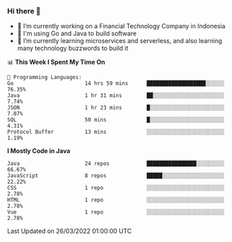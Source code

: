 ### Hi there 👋

<!--
**mazzama/mazzama** is a ✨ _special_ ✨ repository because its `README.md` (this file) appears on your GitHub profile.

Here are some ideas to get you started:

- 🔭 I’m currently working on ...
- 🌱 I’m currently learning ...
- 👯 I’m looking to collaborate on ...
- 🤔 I’m looking for help with ...
- 💬 Ask me about ...
- 📫 How to reach me: ...
- 😄 Pronouns: ...
- ⚡ Fun fact: ...
-->

- 🔭 I’m currently working on a Financial Technology Company in Indonesia
- :gun: I'm using Go and Java to build software
- 🌱 I’m currently learning microservices and serverless, and also learning many technology buzzwords to build it

<!--START_SECTION:waka-->
📊 **This Week I Spent My Time On** 

```text
💬 Programming Languages: 
Go                       14 hrs 59 mins      ███████████████████░░░░░░   76.35% 
Java                     1 hr 31 mins        ██░░░░░░░░░░░░░░░░░░░░░░░   7.74% 
JSON                     1 hr 23 mins        █░░░░░░░░░░░░░░░░░░░░░░░░   7.07% 
SQL                      50 mins             █░░░░░░░░░░░░░░░░░░░░░░░░   4.31% 
Protocol Buffer          13 mins             ░░░░░░░░░░░░░░░░░░░░░░░░░   1.19%

```

**I Mostly Code in Java** 

```text
Java                     24 repos            ████████████████░░░░░░░░░   66.67% 
JavaScript               8 repos             █████░░░░░░░░░░░░░░░░░░░░   22.22% 
CSS                      1 repo              ░░░░░░░░░░░░░░░░░░░░░░░░░   2.78% 
HTML                     1 repo              ░░░░░░░░░░░░░░░░░░░░░░░░░   2.78% 
Vue                      1 repo              ░░░░░░░░░░░░░░░░░░░░░░░░░   2.78%

```



 Last Updated on 26/03/2022 01:00:00 UTC
<!--END_SECTION:waka-->
